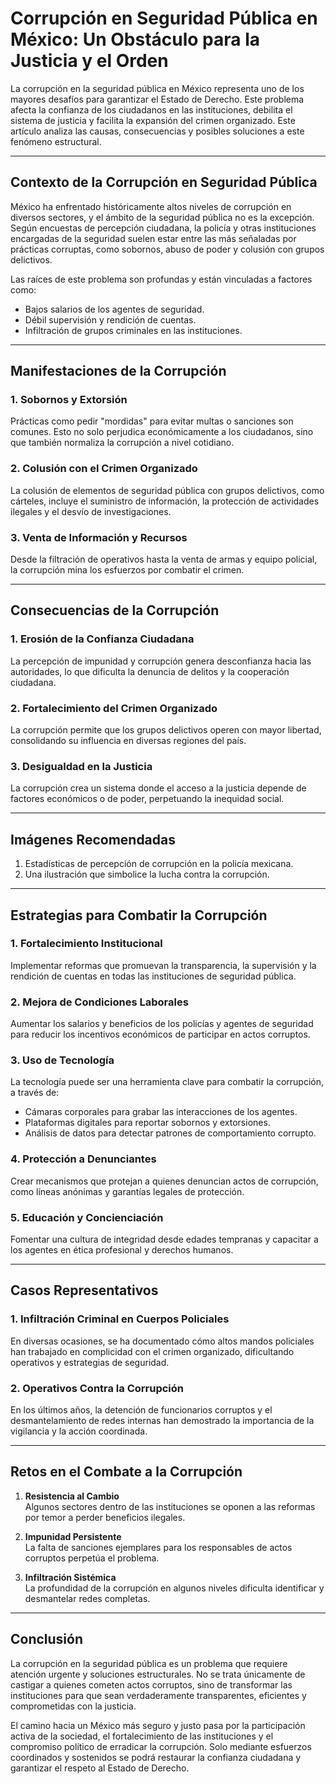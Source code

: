 # Corrupción en Seguridad Pública en México: Un Obstáculo para la Justicia y el Orden

La corrupción en la seguridad pública en México representa uno de los mayores desafíos para garantizar el Estado de Derecho. Este problema afecta la confianza de los ciudadanos en las instituciones, debilita el sistema de justicia y facilita la expansión del crimen organizado. Este artículo analiza las causas, consecuencias y posibles soluciones a este fenómeno estructural.

---

## Contexto de la Corrupción en Seguridad Pública

México ha enfrentado históricamente altos niveles de corrupción en diversos sectores, y el ámbito de la seguridad pública no es la excepción. Según encuestas de percepción ciudadana, la policía y otras instituciones encargadas de la seguridad suelen estar entre las más señaladas por prácticas corruptas, como sobornos, abuso de poder y colusión con grupos delictivos.

Las raíces de este problema son profundas y están vinculadas a factores como:

- Bajos salarios de los agentes de seguridad.
- Débil supervisión y rendición de cuentas.
- Infiltración de grupos criminales en las instituciones.

---

## Manifestaciones de la Corrupción

### 1. **Sobornos y Extorsión**

Prácticas como pedir "mordidas" para evitar multas o sanciones son comunes. Esto no solo perjudica económicamente a los ciudadanos, sino que también normaliza la corrupción a nivel cotidiano.

### 2. **Colusión con el Crimen Organizado**

La colusión de elementos de seguridad pública con grupos delictivos, como cárteles, incluye el suministro de información, la protección de actividades ilegales y el desvío de investigaciones.

### 3. **Venta de Información y Recursos**

Desde la filtración de operativos hasta la venta de armas y equipo policial, la corrupción mina los esfuerzos por combatir el crimen.

---

## Consecuencias de la Corrupción

### 1. **Erosión de la Confianza Ciudadana**

La percepción de impunidad y corrupción genera desconfianza hacia las autoridades, lo que dificulta la denuncia de delitos y la cooperación ciudadana.

### 2. **Fortalecimiento del Crimen Organizado**

La corrupción permite que los grupos delictivos operen con mayor libertad, consolidando su influencia en diversas regiones del país.

### 3. **Desigualdad en la Justicia**

La corrupción crea un sistema donde el acceso a la justicia depende de factores económicos o de poder, perpetuando la inequidad social.

---

## Imágenes Recomendadas

1. Estadísticas de percepción de corrupción en la policía mexicana.
2. Una ilustración que simbolice la lucha contra la corrupción.

---

## Estrategias para Combatir la Corrupción

### 1. **Fortalecimiento Institucional**

Implementar reformas que promuevan la transparencia, la supervisión y la rendición de cuentas en todas las instituciones de seguridad pública.

### 2. **Mejora de Condiciones Laborales**

Aumentar los salarios y beneficios de los policías y agentes de seguridad para reducir los incentivos económicos de participar en actos corruptos.

### 3. **Uso de Tecnología**

La tecnología puede ser una herramienta clave para combatir la corrupción, a través de:

- Cámaras corporales para grabar las interacciones de los agentes.
- Plataformas digitales para reportar sobornos y extorsiones.
- Análisis de datos para detectar patrones de comportamiento corrupto.

### 4. **Protección a Denunciantes**

Crear mecanismos que protejan a quienes denuncian actos de corrupción, como líneas anónimas y garantías legales de protección.

### 5. **Educación y Concienciación**

Fomentar una cultura de integridad desde edades tempranas y capacitar a los agentes en ética profesional y derechos humanos.

---

## Casos Representativos

### 1. **Infiltración Criminal en Cuerpos Policiales**

En diversas ocasiones, se ha documentado cómo altos mandos policiales han trabajado en complicidad con el crimen organizado, dificultando operativos y estrategias de seguridad.

### 2. **Operativos Contra la Corrupción**

En los últimos años, la detención de funcionarios corruptos y el desmantelamiento de redes internas han demostrado la importancia de la vigilancia y la acción coordinada.

---

## Retos en el Combate a la Corrupción

1. **Resistencia al Cambio**  
   Algunos sectores dentro de las instituciones se oponen a las reformas por temor a perder beneficios ilegales.

2. **Impunidad Persistente**  
   La falta de sanciones ejemplares para los responsables de actos corruptos perpetúa el problema.

3. **Infiltración Sistémica**  
   La profundidad de la corrupción en algunos niveles dificulta identificar y desmantelar redes completas.

---

## Conclusión

La corrupción en la seguridad pública es un problema que requiere atención urgente y soluciones estructurales. No se trata únicamente de castigar a quienes cometen actos corruptos, sino de transformar las instituciones para que sean verdaderamente transparentes, eficientes y comprometidas con la justicia.

El camino hacia un México más seguro y justo pasa por la participación activa de la sociedad, el fortalecimiento de las instituciones y el compromiso político de erradicar la corrupción. Solo mediante esfuerzos coordinados y sostenidos se podrá restaurar la confianza ciudadana y garantizar el respeto al Estado de Derecho.
